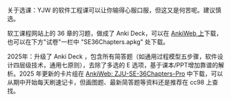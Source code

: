 关于选课：YJW 的软件工程课可以让你输得心服口服，但这又是何苦呢。建议慎选。

软工课程网站上的 36 章的习题，做成了 Anki Deck，可以在 [AnkiWeb 上](https://ankiweb.net/shared/info/1024686474)下载，也可以在下方"试卷"一栏中 "SE36Chapters.apkg" 处下载。

2025年：升级了 Anki Deck ，包含所有简答题（如通用过程模型五步骤，软件设计四层级技术，通用七原则），去除了多选的 E 选项，基于课本/PPT增加靠谱的解析。2025 年更新的卡片组在 [AnkiWeb: ZJU-SE-36Chapters-Pro](https://ankiweb.net/shared/info/95983832) 中下载，可以从期中开始每天刷速记卡，但画图题、最新简答题等资料还是推荐在 cc98 上查找。
